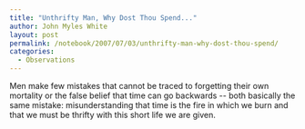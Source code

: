 ```yaml
---
title: "Unthrifty Man, Why Dost Thou Spend..."
author: John Myles White
layout: post
permalink: /notebook/2007/07/03/unthrifty-man-why-dost-thou-spend/
categories:
  - Observations
---
```


Men make few mistakes that cannot be traced to forgetting their own mortality or the false belief that time can go backwards -- both basically the same mistake: misunderstanding that time is the fire in which we burn and that we must be thrifty with this short life we are given.
